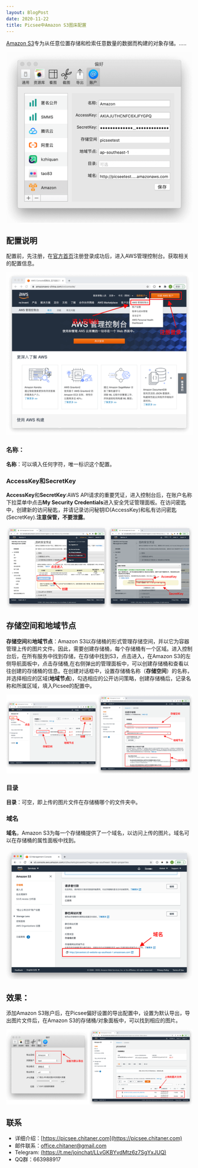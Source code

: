 ```yaml
---
layout: BlogPost
date: 2020-11-22
title: Picsee中Amazon S3图床配置
---
```


[Amazon S3](https://amazonaws-china.com/cn/s3/)专为从任意位置存储和检索任意数量的数据而构建的对象存储。.....<!-- more -->

![amazon](./images/Picsee_imageCloud_AmazonS3/Amazon.png)

## 配置说明
配置前，先注册，在[官方首页](https://amazonaws-china.com/cn/s3/)注册登录成功后，进入AWS管理控制台。获取相关的配置信息。

![register](./images/Picsee_imageCloud_AmazonS3/register.png)

### 名称：
**名称**：可以填入任何字符，唯一标识这个配置。

### AccessKey和SecretKey
**AccessKey**和**SecretKey**:AWS API请求的重要凭证，进入控制台后，在账户名称下拉菜单中点击**My Security Credentials**进入安全凭证管理面板。在访问密匙中，创建新的访问秘匙，并请记录访问秘钥ID(AccessKey)和私有访问密匙(SecretKey).**注意保管，不要泄露**。

![keys](./images/Picsee_imageCloud_AmazonS3/keys.png)

## 存储空间和地域节点
**存储空间**和**地域节点**：Amazon S3以存储桶的形式管理存储空间，并以它为容器管理上传的图片文件。因此，需要创建存储桶，每个存储桶有一个区域。进入控制台后，在所有服务中找到存储，在存储中找到S3，点击进入，在Amazon S3的左侧导航面板中，点击存储桶,在右侧弹出的管理面板中，可以创建存储桶和查看以往创建的存储桶的信息。在创建对话框中，设置存储桶名称（**存储空间**）的名称，并选择相应的区域(**地域节点**)，勾选相应的公开访问策略，创建存储桶后，记录名称和所属区域，填入Picsee的配置中。

![bucket](./images/Picsee_imageCloud_AmazonS3/bucket.png)

### 目录
**目录**：可空，即上传的图片文件在存储桶哪个的文件夹中。

### 域名
**域名**，Amazon S3为每一个存储桶提供了一个域名，以访问上传的图片。域名可以在存储桶的属性面板中找到。

![domain](./images/Picsee_imageCloud_AmazonS3/domain.png)

## 效果：
添加Amazon S3账户后，在Picsee偏好设置的导出配置中，设置为默认导出，导出图片文件后，在Amazon S3的存储桶/对象面板中，可以找到相应的图片。

![result](./images/Picsee_imageCloud_AmazonS3/result.png)

## 联系
- 详细介绍：[https://picsee.chitaner.com](https://picsee.chitaner.com)
- 邮件联系：[office.chitaner@gmail.com](mailto:office.chitaner@gmail.com)
- Telegram: [(https://t.me/joinchat/LLvGKBYvdMtz6z7SgYxJUQ)](https://t.me/joinchat/LLvGKBYvdMtz6z7SgYxJUQ)
- QQ群：663988917